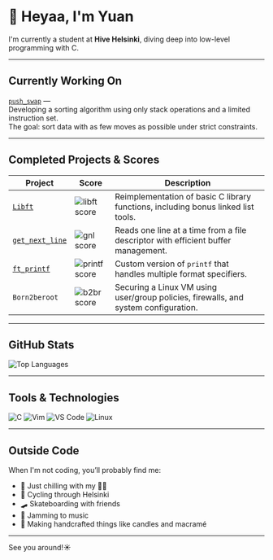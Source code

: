 

# 👋 Heyaa, I'm Yuan

I'm currently a student at **Hive Helsinki**, diving deep into low-level programming with C.  

---

## Currently Working On

[`push_swap`](https://github.com/Justyuanz/push_swap) —  
Developing a sorting algorithm using only stack operations and a limited instruction set.  
The goal: sort data with as few moves as possible under strict constraints.

---

##  Completed Projects & Scores

| Project | Score | Description |
|---------|-------|-------------|
| [`Libft`](https://github.com/Justyuanz/libft) | ![libft score](https://img.shields.io/badge/125%2F100-green) | Reimplementation of basic C library functions, including bonus linked list tools. |
| [`get_next_line`](https://github.com/Justyuanz/get_next_line) | ![gnl score](https://img.shields.io/badge/125%2F100-green) | Reads one line at a time from a file descriptor with efficient buffer management. |
| [`ft_printf`](https://github.com/Justyuanz/ft_printf) | ![printf score](https://img.shields.io/badge/100%2F100-green) | Custom version of `printf` that handles multiple format specifiers. |
| `Born2beroot` | ![b2br score](https://img.shields.io/badge/125%2F100-green) | Securing a Linux VM using user/group policies, firewalls, and system configuration. |
---

## GitHub Stats

![Top Languages](https://github-readme-stats.vercel.app/api/top-langs/?username=Justyuanz&layout=compact&theme=tokyonight)
<!--![Yuan's GitHub Stats](https://github-readme-stats.vercel.app/api?username=Justyuanz&show_icons=true&theme=tokyonight&hide_title=true)
-->

---

## Tools & Technologies

![C](https://img.shields.io/badge/C-00599C?style=flat&logo=c&logoColor=white)
![Vim](https://img.shields.io/badge/Vim-019733?style=flat&logo=vim&logoColor=white)
![VS Code](https://img.shields.io/badge/VS%20Code-007ACC?style=flat&logo=visual-studio-code&logoColor=white)
![Linux](https://img.shields.io/badge/Linux-FCC624?style=flat&logo=linux&logoColor=black)

---

## Outside Code

When I'm not coding, you’ll probably find me:
- 🐾 Just chilling with my 🐶🐱
- 🚴 Cycling through Helsinki  
- 🛹 Skateboarding with friends  
- 🎸 Jamming to music  
- 🧶 Making handcrafted things like candles and macramé  




---

 See you around!☀️

<!--
**Justyuanz/Justyuanz** is a ✨ _special_ ✨ repository because its `README.md` (this file) appears on your GitHub profile.

Here are some ideas to get you started:

- 🔭 I’m currently working on ...
- 🌱 I’m currently learning ...
- 👯 I’m looking to collaborate on ...
- 🤔 I’m looking for help with ...
- 💬 Ask me about ...
- 📫 How to reach me: ...
- 😄 Pronouns: ...
- ⚡ Fun fact: ...
-->
